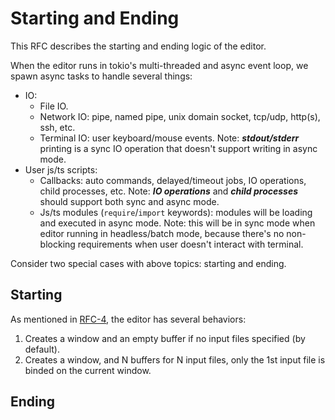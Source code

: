 # Starting and Ending

This RFC describes the starting and ending logic of the editor.

When the editor runs in tokio's multi-threaded and async event loop, we spawn async tasks to handle several things:

- IO:
  - File IO.
  - Network IO: pipe, named pipe, unix domain socket, tcp/udp, http(s), ssh, etc.
  - Terminal IO: user keyboard/mouse events. Note: _**stdout/stderr**_ printing is a sync IO operation that doesn't support writing in async mode.
- User js/ts scripts:
  - Callbacks: auto commands, delayed/timeout jobs, IO operations, child processes, etc. Note: _**IO operations**_ and _**child processes**_ should support both sync and async mode.
  - Js/ts modules (`require`/`import` keywords): modules will be loading and executed in async mode. Note: this will be in sync mode when editor running in headless/batch mode, because there's no non-blocking requirements when user doesn't interact with terminal.

Consider two special cases with above topics: starting and ending.

## Starting

As mentioned in [RFC-4](https://github.com/rsvim/rfc/blob/main/4-WindowsAndBuffers.md), the editor has several behaviors:

1. Creates a window and an empty buffer if no input files specified (by default).
2. Creates a window, and N buffers for N input files, only the 1st input file is binded on the current window.

## Ending
